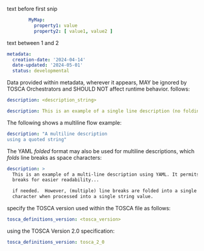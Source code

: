 
text before first snip

```yaml #s1
        MyMap:
          property1: value
          property2: [ value1, value2 ]
```
text between 1 and 2

```yaml #s2
metadata: 
  creation-date: '2024-04-14'
  date-updated: '2024-05-01'
  status: developmental  
```

Data provided within metadata, wherever it appears, MAY be ignored by
TOSCA Orchestrators and SHOULD NOT affect runtime behavior.
follows:

```yaml #s3
description: <description_string>
```

```yaml #s4
description: This is an example of a single line description (no folding). 
```

The following shows a multiline flow example:

```yaml #s5
description: "A multiline description 
using a quoted string"
```

The YAML *folded* format may also be used for multiline descriptions,
which *folds* line breaks as space characters:

```yaml #s6
description: >
  This is an example of a multi-line description using YAML. It permits for line        
  breaks for easier readability...

  if needed.  However, (multiple) line breaks are folded into a single space   
  character when processed into a single string value.
```

specify the TOSCA version used within the TOSCA file as follows:

```yaml
tosca_definitions_version: <tosca_version> 
```
using the TOSCA Version 2.0 specification:

```yaml #s8
tosca_definitions_version: tosca_2_0
```

